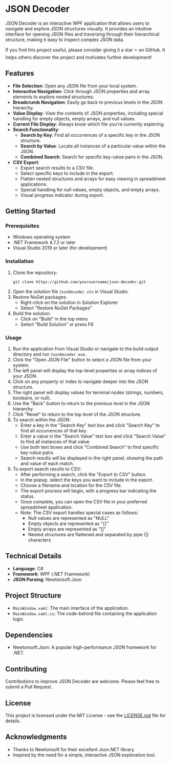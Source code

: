 # JSON Decoder

JSON Decoder is an interactive WPF application that allows users to navigate and explore JSON structures visually. It provides an intuitive interface for opening JSON files and traversing through their hierarchical structure, making it easy to inspect complex JSON data.

If you find this project useful, please consider giving it a star ⭐️ on GitHub. It helps others discover the project and motivates further development!

## Features

- **File Selection**: Open any JSON file from your local system.
- **Interactive Navigation**: Click through JSON properties and array elements to explore nested structures.
- **Breadcrumb Navigation**: Easily go back to previous levels in the JSON hierarchy.
- **Value Display**: View the contents of JSON properties, including special handling for empty objects, empty arrays, and null values.
- **Current File Display**: Always know which file you're currently exploring.
- **Search Functionality**:
	- **Search by Key**: Find all occurrences of a specific key in the JSON structure.
	- **Search by Value**: Locate all instances of a particular value within the JSON.
	- **Combined Search**: Search for specific key-value pairs in the JSON.
- **CSV Export**:
	- Export search results to a CSV file.
	- Select specific keys to include in the export.
	- Flatten nested structures and arrays for easy viewing in spreadsheet applications.
	- Special handling for null values, empty objects, and empty arrays.
	- Visual progress indicator during export.

## Getting Started

### Prerequisites

- Windows operating system
- .NET Framework 4.7.2 or later
- Visual Studio 2019 or later (for development)

### Installation

1. Clone the repository:
   ```
   git clone https://github.com/yourusername/json-decoder.git
   ```
2. Open the solution file `JsonDecoder.sln` in Visual Studio.
3. Restore NuGet packages:
   - Right-click on the solution in Solution Explorer
   - Select "Restore NuGet Packages"
4. Build the solution:
   - Click on "Build" in the top menu
   - Select "Build Solution" or press F6

### Usage

1. Run the application from Visual Studio or navigate to the build output directory and run `JsonDecoder.exe`.
2. Click the "Open JSON File" button to select a JSON file from your system.
3. The left panel will display the top-level properties or array indices of your JSON.
4. Click on any property or index to navigate deeper into the JSON structure.
5. The right panel will display values for terminal nodes (strings, numbers, booleans, or null).
6. Use the "Back" button to return to the previous level in the JSON hierarchy.
7. Click "Reset" to return to the top level of the JSON structure.
8. To search within the JSON:
   - Enter a key in the "Search Key" text box and click "Search Key" to find all occurrences of that key.
   - Enter a value in the "Search Value" text box and click "Search Value" to find all instances of that value.
   - Use both text boxes and click "Combined Search" to find specific key-value pairs.
   - Search results will be displayed in the right panel, showing the path and value of each match.
9. To export search results to CSV:
   - After performing a search, click the "Export to CSV" button.
   - In the popup, select the keys you want to include in the export.
   - Choose a filename and location for the CSV file.
   - The export process will begin, with a progress bar indicating the status.
   - Once complete, you can open the CSV file in your preferred spreadsheet application.
   - Note: The CSV export handles special cases as follows:
      - Null values are represented as "NULL"
      - Empty objects are represented as "{}"
      - Empty arrays are represented as "[]"
      - Nested structures are flattened and separated by pipe (|) characters  

## Technical Details

- **Language**: C#
- **Framework**: WPF (.NET Framework)
- **JSON Parsing**: Newtonsoft.Json

## Project Structure

- `MainWindow.xaml`: The main interface of the application.
- `MainWindow.xaml.cs`: The code-behind file containing the application logic.

## Dependencies

- Newtonsoft.Json: A popular high-performance JSON framework for .NET.

## Contributing

Contributions to improve JSON Decoder are welcome. Please feel free to submit a Pull Request.

## License

This project is licensed under the MIT License - see the [LICENSE.md](LICENSE.md) file for details.

## Acknowledgments

- Thanks to Newtonsoft for their excellent Json.NET library.
- Inspired by the need for a simple, interactive JSON exploration tool.

